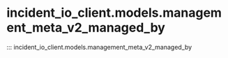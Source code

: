 # incident_io_client.models.management_meta_v2_managed_by

::: incident_io_client.models.management_meta_v2_managed_by
